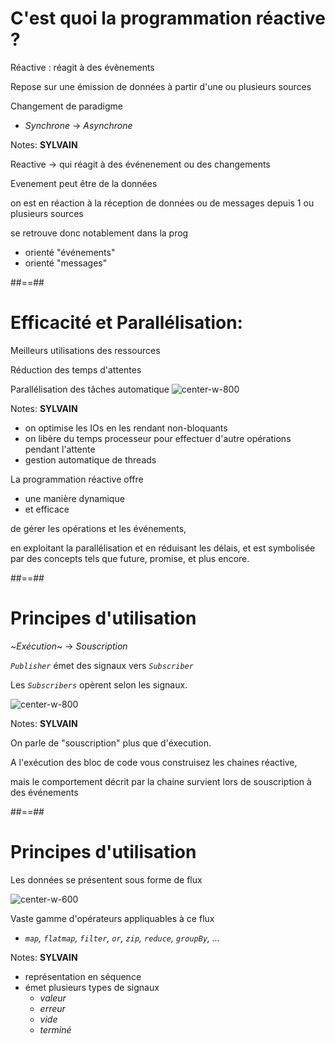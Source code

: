 <!-- .slide: -->

# C'est quoi la programmation réactive ?

Réactive : réagit à des évènements

Repose sur une émission de données à partir d'une ou plusieurs sources

Changement de paradigme
  * _Synchrone_ -> _Asynchrone_


Notes:
**SYLVAIN**

Reactive -> qui réagit à des événenement ou des changements

Evenement peut être de la données

on est en réaction à la réception de données ou de messages depuis 1 ou plusieurs sources

se retrouve donc notablement dans la prog
  - orienté "événements" 
  - orienté "messages"

##==##
<!-- .slide: -->
# Efficacité et Parallélisation: 

Meilleurs utilisations des ressources

Réduction des temps d'attentes

Parallélisation des tâches automatique
![center-w-800](./assets/images/synchrones_asynchrones.png)

Notes:
**SYLVAIN**
- on optimise les IOs en les rendant non-bloquants
- on libère du temps processeur pour effectuer d'autre opérations pendant l'attente
- gestion automatique de threads
 
La programmation réactive offre 
- une manière dynamique 
- et efficace 

de gérer les opérations et les événements, 

en exploitant la parallélisation et en réduisant les délais, et est symbolisée par des concepts tels que future, promise, et plus encore.


##==##
<!-- .slide: -->
# Principes d'utilisation

~_Exécution_~ -> _Souscription_

_`Publisher`_ émet des signaux vers _`Subscriber`_

Les _`Subscribers`_ opèrent selon les signaux. 

![center-w-800](./assets/images/publisher_subscriber_signal.png)

Notes:
**SYLVAIN**

On parle de "souscription" plus que d'éxecution.

A l'exécution des bloc de code vous construisez les chaines réactive, 

mais le comportement décrit par la chaine survient lors de souscription à des événements

##==##
<!-- .slide: class="with-code"-->
# Principes d'utilisation

Les données se présentent sous forme de flux

![center-w-600](./assets/images/flux_schema_cleared.png)

Vaste gamme d'opérateurs appliquables à ce flux

  * _`map`, `flatmap`, `filter`, `or`, `zip`, `reduce`, `groupBy`, ..._


Notes:
**SYLVAIN**
- représentation en séquence
- émet plusieurs types de signaux
  * _valeur_
  * _erreur_
  * _vide_
  * _terminé_
